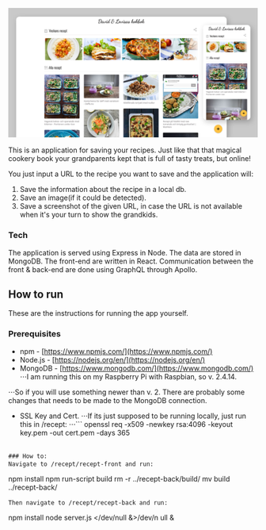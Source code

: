 ![Alt text](recipes.png?raw=true "Meal planner UI")

This is an application for saving your recipes. Just like that that magical cookery book your grandparents kept that is full of tasty treats, but online!

You just input a URL to the recipe you want to save and the application will:
1. Save the information about the recipe in a local db.
2. Save an image(if it could be detected).
3. Save a screenshot of the given URL, in case the URL is not available when it's your turn to show the grandkids.

### Tech
The application is served using Express in Node.
The data are stored in MongoDB.
The front-end are written in React.
Communication between the front & back-end are done using GraphQL through Apollo.

How to run
------
These are the instructions for running the app yourself.

### Prerequisites
* npm - [https://www.npmjs.com/](https://www.npmjs.com/)
* Node.js - [https://nodejs.org/en/](https://nodejs.org/en/)
* MongoDB - [https://www.mongodb.com/](https://www.mongodb.com/)
⋅⋅⋅I am running this on my Raspberry Pi with Raspbian, so v. 2.4.14.

⋅⋅⋅So if you will use something newer than v. 2. There are probably some changes that needs to be made to the MongoDB connection.
* SSL Key and Cert.
⋅⋅⋅If its just supposed to be running locally, just run this in /recept:
⋅⋅⋅```
openssl req -x509 -newkey rsa:4096 -keyout key.pem -out cert.pem -days 365
```

### How to:
Navigate to /recept/recept-front and run:
```
npm install
npm run-script build
rm -r ../recept-back/build/
mv build ../recept-back/
```
Then navigate to /recept/recept-back and run:
```
npm install
node server.js  </dev/null &>/dev/n
ull &
```